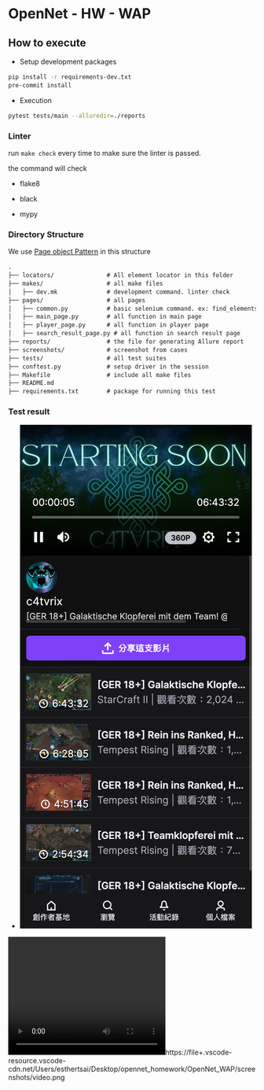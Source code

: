 # OpenNet - HW - WAP

## How to execute

- Setup development packages

```bash
pip install -r requirements-dev.txt
pre-commit install
```

- Execution

```bash
pytest tests/main --alluredir=./reports
```

### Linter

run `make check` every time to make sure the linter is passed.

the command will check

- flake8

- black

- mypy

### Directory Structure

We use [Page object Pattern](https://www.selenium.dev/documentation/test_practices/encouraged/page_object_models/) in this structure

```txt
.
├── locators/               # All element locator in this folder 
├── makes/                  # all make files
│   ├── dev.mk              # development command. linter check
├── pages/                  # all pages 
│   ├── common.py           # basic selenium command. ex: find_elements
│   ├── main_page.py        # all function in main page
│   ├── player_page.py      # all function in player page
│   ├── search_result_page.py # all function in search result page
├── reports/                # the file for generating Allure report
├── screenshots/            # screenshot from cases
├── tests/                  # all test suites
├── conftest.py             # setup driver in the session
├── Makefile                # include all make files
├── README.md
├── requirements.txt        # package for running this test
```

### Test result

- ![Allure report](./screenshots/video.png)

<video width="320" height="240" controls>
  <source src=./screenshots/WAP.mov type="video/quicktime">
  Your browser does not support the video tag.
</video>https://file+.vscode-resource.vscode-cdn.net/Users/esthertsai/Desktop/opennet_homework/OpenNet_WAP/screenshots/video.png
